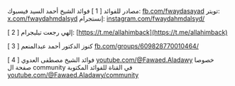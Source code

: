 مصادر للفوائد
[ 1 ] فوائد الشيخ أحمد السيد
فيسبوك: [fb.com/fwaydasayad](fb.com/fwaydasayad)
تويتر: [x.com/fwaydahmdalsyd](x.com/fwaydahmdalsyd)
إنستجرام: [instagram.com/fwaydahmdalsyd/](instagram.com/fwaydahmdalsyd/)

[ 2 ] إلهي رجعت
تيليجرام: [https://t.me/allahimback](https://t.me/allahimback)

[ 3 ] كنوز الدكتور أحمد عبدالمنعم
[fb.com/groups/609828770010464/](https://fb.com/groups/609828770010464/)

[ 4 ] فوائد الشيخ مصطفى العدوي 
[youtube.com/@Fawaed.Aladawy](https://youtube.com/@Fawaed.Aladawy)
خصوصا صفحة ال community في القناة للفوائد المكتوبة
[youtube.com/@Fawaed.Aladawy/community](https://youtube.com/@Fawaed.Aladawy/community)